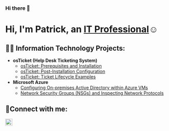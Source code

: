 ### Hi there 👋

<h1>Hi, I'm Patrick, an <a href="https://www.linkedin.com/in/mcguinness-patrick">IT Professional</a>☺</h1>

<h2>👨‍💻 Information Technology Projects:</h2>

- <b>osTicket (Help Desk Ticketing System)</b>
  - [osTicket: Prerequisites and Installation](https://github.com/ModernDayHero/osticket-prereqs)
  - [osTicket: Post-Installation Configuration](https://github.com/ModernDayHero/post-install-config)
  - [osTicket: Ticket Lifecycle Examples](https://github.com/ModernDayHero/ticket-lifecycle)
- <b>Microsoft Azure</b>
  - [Configuring On-premises Active Directory within Azure VMs](https://github.com/ModernDayHero/configure-ad)
  - [Network Security Groups (NSGs) and Inspecting Network Protocols](https://github.com/ModernDayHero/azure-network-protocols)

<h2>🤳Connect with me:</h2>


[<img align="left" alt="Patrick | LinkedIn" width="22px" src="https://cdn.jsdelivr.net/npm/simple-icons@v3/icons/linkedin.svg" />][linkedin]
<!--[<img align="left" alt="Patrick | Instagram" width="22px" src="https://cdn.jsdelivr.net/npm/simple-icons@v3/icons/instagram.svg" />][instagram]

[instagram]: https://www.instagram.com/Josh
-->
[linkedin]: https://www.linkedin.com/in/mcguinness-patrick



<!--
**ModernDayHero/ModernDayHero** is a ✨ _special_ ✨ repository because its `README.md` (this file) appears on your GitHub profile.

Here are some ideas to get you started:

- 🔭 I’m currently working on ...
- 🌱 I’m currently learning ...
- 👯 I’m looking to collaborate on ...
- 🤔 I’m looking for help with ...
- 💬 Ask me about ...
- 📫 How to reach me: ...
- 😄 Pronouns: ...
- ⚡ Fun fact: ...
-->
